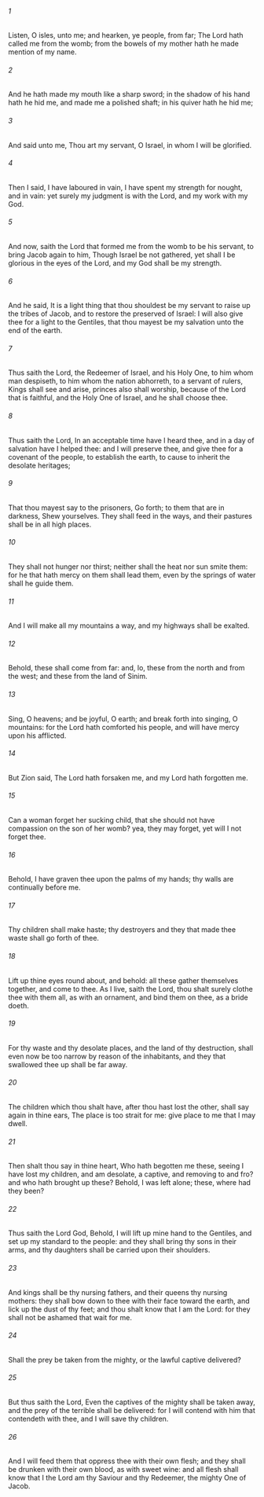 ###### 1
Listen, O isles, unto me; and hearken, ye people, from far; The Lord hath called me from the womb; from the bowels of my mother hath he made mention of my name.

###### 2
And he hath made my mouth like a sharp sword; in the shadow of his hand hath he hid me, and made me a polished shaft; in his quiver hath he hid me;

###### 3
And said unto me, Thou art my servant, O Israel, in whom I will be glorified.

###### 4
Then I said, I have laboured in vain, I have spent my strength for nought, and in vain: yet surely my judgment is with the Lord, and my work with my God.

###### 5
And now, saith the Lord that formed me from the womb to be his servant, to bring Jacob again to him, Though Israel be not gathered, yet shall I be glorious in the eyes of the Lord, and my God shall be my strength.

###### 6
And he said, It is a light thing that thou shouldest be my servant to raise up the tribes of Jacob, and to restore the preserved of Israel: I will also give thee for a light to the Gentiles, that thou mayest be my salvation unto the end of the earth.

###### 7
Thus saith the Lord, the Redeemer of Israel, and his Holy One, to him whom man despiseth, to him whom the nation abhorreth, to a servant of rulers, Kings shall see and arise, princes also shall worship, because of the Lord that is faithful, and the Holy One of Israel, and he shall choose thee.

###### 8
Thus saith the Lord, In an acceptable time have I heard thee, and in a day of salvation have I helped thee: and I will preserve thee, and give thee for a covenant of the people, to establish the earth, to cause to inherit the desolate heritages;

###### 9
That thou mayest say to the prisoners, Go forth; to them that are in darkness, Shew yourselves. They shall feed in the ways, and their pastures shall be in all high places.

###### 10
They shall not hunger nor thirst; neither shall the heat nor sun smite them: for he that hath mercy on them shall lead them, even by the springs of water shall he guide them.

###### 11
And I will make all my mountains a way, and my highways shall be exalted.

###### 12
Behold, these shall come from far: and, lo, these from the north and from the west; and these from the land of Sinim.

###### 13
Sing, O heavens; and be joyful, O earth; and break forth into singing, O mountains: for the Lord hath comforted his people, and will have mercy upon his afflicted.

###### 14
But Zion said, The Lord hath forsaken me, and my Lord hath forgotten me.

###### 15
Can a woman forget her sucking child, that she should not have compassion on the son of her womb? yea, they may forget, yet will I not forget thee.

###### 16
Behold, I have graven thee upon the palms of my hands; thy walls are continually before me.

###### 17
Thy children shall make haste; thy destroyers and they that made thee waste shall go forth of thee.

###### 18
Lift up thine eyes round about, and behold: all these gather themselves together, and come to thee. As I live, saith the Lord, thou shalt surely clothe thee with them all, as with an ornament, and bind them on thee, as a bride doeth.

###### 19
For thy waste and thy desolate places, and the land of thy destruction, shall even now be too narrow by reason of the inhabitants, and they that swallowed thee up shall be far away.

###### 20
The children which thou shalt have, after thou hast lost the other, shall say again in thine ears, The place is too strait for me: give place to me that I may dwell.

###### 21
Then shalt thou say in thine heart, Who hath begotten me these, seeing I have lost my children, and am desolate, a captive, and removing to and fro? and who hath brought up these? Behold, I was left alone; these, where had they been?

###### 22
Thus saith the Lord God, Behold, I will lift up mine hand to the Gentiles, and set up my standard to the people: and they shall bring thy sons in their arms, and thy daughters shall be carried upon their shoulders.

###### 23
And kings shall be thy nursing fathers, and their queens thy nursing mothers: they shall bow down to thee with their face toward the earth, and lick up the dust of thy feet; and thou shalt know that I am the Lord: for they shall not be ashamed that wait for me.

###### 24
Shall the prey be taken from the mighty, or the lawful captive delivered?

###### 25
But thus saith the Lord, Even the captives of the mighty shall be taken away, and the prey of the terrible shall be delivered: for I will contend with him that contendeth with thee, and I will save thy children.

###### 26
And I will feed them that oppress thee with their own flesh; and they shall be drunken with their own blood, as with sweet wine: and all flesh shall know that I the Lord am thy Saviour and thy Redeemer, the mighty One of Jacob.

